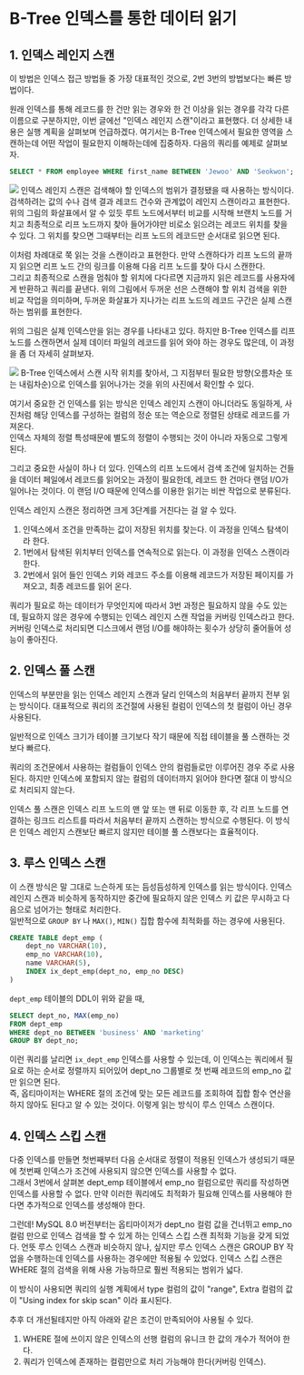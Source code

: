 # B-Tree 인덱스를 통한 데이터 읽기

## 1. 인덱스 레인지 스캔
이 방법은 인덱스 접근 방법들 중 가장 대표적인 것으로, 2번 3번의 방법보다는 빠른 방법이다.  

원래 인덱스를 통해 레코드를 한 건만 읽는 경우와 한 건 이상을 읽는 경우를 각각 다른 이름으로 구분하지만, 이번 글에선 "인덱스 레인지 스캔"이라고 표현했다. 더 상세한 내용은 실행 계획을 살펴보며 언급하겠다. 여기서는 B-Tree 인덱스에서 필요한 영역을 스캔하는데 어떤 작업이 필요한지 이해하는데에 집중하자. 다음의 쿼리를 예제로 살펴보자.

```sql
SELECT * FROM employee WHERE first_name BETWEEN 'Jewoo' AND 'Seokwon';
```
<img src="인덱스를_이용한_레인지_스캔">
인덱스 레인지 스캔은 검색해야 할 인덱스의 범위가 결정됐을 때 사용하는 방식이다. 검색하려는 값의 수나 검색 결과 레코드 건수와 관계없이 레인지 스캔이라고 표현한다.   
위의 그림의 화살표에서 알 수 있듯 루트 노드에서부터 비교를 시작해 브랜치 노드를 거치고 최종적으로 리프 노드까지 찾아 들어가야만 비로소 읽으려는 레코드 위치를 찾을 수 있다. 그 위치를 찾으면 그때부터는 리프 노드의 레코드만 순서대로 읽으면 된다.   

이처럼 차례대로 쭉 읽는 것을 스캔이라고 표현한다. 만약 스캔하다가 리프 노드의 끝까지 읽으면 리프 노드 간의 링크를 이용해 다음 리프 노드를 찾아 다시 스캔한다.   
그리고 최종적으로 스캔을 멈춰야 할 위치에 다다르면 지금까지 읽은 레코드를 사용자에게 반환하고 쿼리를 끝낸다. 위의 그림에서 두꺼운 선은 스캔해야 할 위치 검색을 위한 비교 작업을 의미하며, 두꺼운 화살표가 지나가는 리프 노드의 레코드 구간은 실제 스캔하는 범위를 표현한다.

위의 그림은 실제 인덱스만을 읽는 경우를 나타내고 있다. 하지만 B-Tree 인덱스를 리프 노드를 스캔하면서 실제 데이터 파일의 레코드를 읽어 와야 하는 경우도 많은데, 이 과정을 좀 더 자세히 살펴보자.

<img src="인덱스_레인지_스캔을_통한_데이터_레코드_읽기">
B-Tree 인덱스에서 스캔 시작 위치를 찾아서, 그 지점부터 필요한 방향(오름차순 또는 내림차순)으로 인덱스를 읽어나가는 것을 위의 사진에서 확인할 수 있다.  

여기서 중요한 건 인덱스를 읽는 방식은 인덱스 레인지 스캔이 아니더라도 동일하게, 사진처럼 해당 인덱스를 구성하는 컬럼의 정순 또는 역순으로 정렬된 상태로 레코드를 가져온다.  
인덱스 자체의 정렬 특성때문에 별도의 정렬이 수행되는 것이 아니라 자동으로 그렇게 된다.

그리고 중요한 사실이 하나 더 있다. 인덱스의 리프 노드에서 검색 조건에 일치하는 건들을 데이터 페일에서 레코드를 읽어오는 과정이 필요한데, 레코드 한 건마다 랜덤 I/O가 일어나는 것이다. 이 랜덤 I/O 때문에 인덱스를 이용한 읽기는 비싼 작업으로 분류된다. 

인덱스 레인지 스캔은 정리하면 크게 3단계를 거친다는 걸 알 수 있다.
1. 인덱스에서 조건을 만족하는 값이 저장된 위치를 찾는다. 이 과정을 인덱스 탐색이라 한다.
2. 1번에서 탐색된 위치부터 인덱스를 연속적으로 읽는다. 이 과정을 인덱스 스캔이라 한다.
3. 2번에서 읽어 들인 인덱스 키와 레코드 주소를 이용해 레코드가 저장된 페이지를 가져오고, 최종 레코드를 읽어 온다.

쿼리가 필요로 하는 데이터가 무엇인지에 따라서 3번 과정은 필요하지 않을 수도 있는데, 필요하지 않은 경우에 수행되는 인덱스 레인지 스캔 작업을 커버링 인덱스라고 한다.  
커버링 인덱스로 처리되면 디스크에서 랜덤 I/O를 해야하는 횟수가 상당히 줄어들어 성능이 좋아진다. 

## 2. 인덱스 풀 스캔
인덱스의 부분만을 읽는 인덱스 레인지 스캔과 달리 인덱스의 처음부터 끝까지 전부 읽는 방식이다. 대표적으로 쿼리의 조건절에 사용된 컬럼이 인덱스의 첫 컬럼이 아닌 경우 사용된다.

일반적으로 인덱스 크기가 테이블 크기보다 작기 때문에 직접 테이블을 풀 스캔하는 것보다 빠르다. 

쿼리의 조건문에서 사용하는 컬럼들이 인덱스 안의 컬럼들로만 이루어진 경우 주로 사용된다. 하지만 인덱스에 포함되지 않는 컬럼의 데이터까지 읽어야 한다면 절대 이 방식으로 처리되지 않는다.

인덱스 풀 스캔은 인덱스 리프 노드의 맨 앞 또는 맨 뒤로 이동한 후, 각 리프 노드를 연결하는 링크드 리스트를 따라서 처음부터 끝까지 스캔하는 방식으로 수행된다. 이 방식은 인덱스 레인지 스캔보단 빠르지 않지만 테이블 풀 스캔보다는 효율적이다.

## 3. 루스 인덱스 스캔
이 스캔 방식은 말 그대로 느슨하게 또는 듬성듬성하게 인덱스를 읽는 방식이다. 인덱스 레인지 스캔과 비슷하게 동작하지만 중간에 필요하지 않은 인덱스 키 값은 무시하고 다음으로 넘어가는 형태로 처리한다.  
일반적으로 `GROUP BY` 나 `MAX()`, `MIN()` 집합 함수에 최적화를 하는 경우에 사용된다.

```sql
CREATE TABLE dept_emp (
    dept_no VARCHAR(10),
    emp_no VARCHAR(10),
    name VARCHAR(5),
    INDEX ix_dept_emp(dept_no, emp_no DESC)
)
```
`dept_emp` 테이블의 DDL이 위와 같을 때, 

```sql
SELECT dept_no, MAX(emp_no)
FROM dept_emp
WHERE dept_no BETWEEN 'business' AND 'marketing'
GROUP BY dept_no;
```
이런 쿼리를 날리면 `ix_dept_emp` 인덱스를 사용할 수 있는데, 이 인덱스는 쿼리에서 필요로 하는 순서로 정렬까지 되어있어 dept_no 그룹별로 첫 번째 레코드의 emp_no 값만 읽으면 된다.  
즉, 옵티마이저는 WHERE 절의 조건에 맞는 모든 레코드를 조회하여 집합 함수 연산을 하지 않아도 된다고 알 수 있는 것이다. 이렇게 읽는 방식이 루스 인덱스 스캔이다.

## 4. 인덱스 스킵 스캔
다중 인덱스를 만들면 첫번째부터 다음 순서대로 정렬이 적용된 인덱스가 생성되기 때문에 첫번째 인덱스가 조건에 사용되지 않으면 인덱스를 사용할 수 없다.  
그래서 3번에서 살펴본 dept_emp 테이블에서 emp_no 컬럼으로만 쿼리를 작성하면 인덱스를 사용할 수 없다. 만약 이러한 쿼리에도 최적화가 필요해 인덱스를 사용해야 한다면 추가적으로 인덱스를 생성해야 한다.

그런데! MySQL 8.0 버전부터는 옵티마이저가 dept_no 컬럼 값을 건너뛰고 emp_no 컬럼 만으로 인덱스 검색을 할 수 있게 하는 인덱스 스킵 스캔 최적화 기능을 갖게 되었다. 언뜻 루스 인덱스 스캔과 비슷하지 않나, 싶지만 루스 인덱스 스캔은 GROUP BY 작업을 수행하는데 인덱스를 사용하는 경우에만 적용될 수 있었다. 인덱스 스킵 스캔은 WHERE 절의 검색을 위해 사용 가능하므로 훨씬 적용되는 범위가 넓다.

이 방식이 사용되면 쿼리의 실행 계획에서 type 컬럼의 값이 "range", Extra 컬럼의 값이 "Using index for skip scan" 이라 표시된다.

추후 더 개선될테지만 아직 아래와 같은 조건이 만족되어야 사용될 수 있다.
1. WHERE 절에 쓰이지 않은 인덱스의 선행 컬럼의 유니크 한 값의 개수가 적어야 한다. 
2. 쿼리가 인덱스에 존재하는 컬럼만으로 처리 가능해야 한다(커버링 인덱스).

